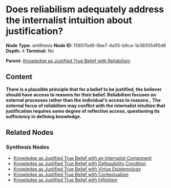 # Does reliabilism adequately address the internalist intuition about justification?

**Node Type:** antithesis
**Node ID:** f5607bd9-6be7-4a05-b9ca-1e383054f0d8
**Depth:** 4
**Terminal:** No

**Parent:** [Knowledge as Justified True Belief with Reliabilism](knowledge-as-justified-true-belief-with-reliabilism-synthesis-d791ded7-7058-44e7-a287-a0f245ae327c.md)

## Content

**There is a plausible principle that for a belief to be justified, the believer should have access to reasons for their belief. Reliabilism focuses on external processes rather than the individual's access to reasons.**, **The external focus of reliabilism may conflict with the internalist intuition that justification requires some degree of reflective access, questioning its sufficiency in defining knowledge.**

## Related Nodes

### Synthesis Nodes

- [Knowledge as Justified True Belief with an Internalist Component](knowledge-as-justified-true-belief-with-an-internalist-component-synthesis-9cfb3d34-0616-4447-bfe0-9bfe89c77999.md)
- [Knowledge as Justified True Belief with Defeasibility Condition](knowledge-as-justified-true-belief-with-defeasibility-condition-synthesis-e600120d-4317-4561-81ba-c7d6bc819316.md)
- [Knowledge as Justified True Belief with Virtue Epistemology](knowledge-as-justified-true-belief-with-virtue-epistemology-synthesis-967e38dc-1574-44b0-88fe-8eb805244835.md)
- [Knowledge as Justified True Belief with Contextualism](knowledge-as-justified-true-belief-with-contextualism-synthesis-0b3b88b4-7737-49cd-8bef-1902f5c631da.md)
- [Knowledge as Justified True Belief with Infinitism](knowledge-as-justified-true-belief-with-infinitism-synthesis-c8f19b2c-6e09-4826-83f2-96a6e0d5ac56.md)
